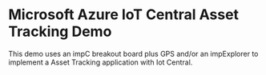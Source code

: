 # Microsoft Azure IoT Central Asset Tracking Demo

This demo uses an impC breakout board plus GPS and/or an impExplorer to implement a Asset Tracking application with Iot Central.
